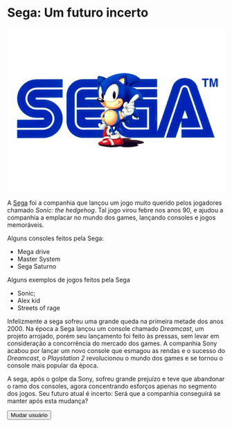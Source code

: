 <!DOCTYPE html>
<html>
	<head>
		<meta charset="utf-8">
		<title>Minha página de teste</title>
		<link rel="stylesheet" href="estilos/estilos.css">
		<link rel="preconnect" href="https://fonts.gstatic.com">
		<link href="https://fonts.googleapis.com/css2?family=Big+Shoulders+Stencil+Display:wght@300&family=Roboto&display=swap" rel="stylesheet">
	</head>
	<body>
		<h1>Sega: Um futuro incerto</h1>
		<img src="imagens/sonic-logo.jpg" alt="logo da sega o mascote sonic">
		<p>A <a href="https://www.sega.com/">Sega</a> foi a companhia que lançou um jogo muito querido pelos jogadores chamado <i>Sonic: the hedgehog</i>. Tal jogo virou febre nos anos 90, e ajudou a companhia a emplacar no mundo dos games, lançando consoles e jogos memoráveis.</p>
		<p>Alguns consoles feitos pela Sega:</p>
		<ul>
			<li>Mega drive</li>
			<li>Master System</li>
			<li>Sega Saturno</li>
		</ul>
		<p>Alguns exemplos de jogos feitos pela Sega</p>
		<ul>
			<li>Sonic;</li>
			<li>Alex kid</li>
			<li>Streets of rage</li>
		</ul>
		<p>Infelizmente a sega sofreu uma grande queda na primeira metade dos anos 2000. Na época a Sega lançou um console chamado <i>Dreamcast</i>, um projeto arrojado, porém seu lançamento foi feito às pressas, sem levar em consideração a concorrência do mercado dos games. A companhia Sony acabou por lançar um novo console que esmagou as rendas e o sucesso do <i>Dreamcast</i>, o <i>Playstation 2</i> revolucionou o mundo dos games e se tornou o console mais popular da época.</p>
		<p>A sega, após o golpe da Sony, sofreu grande prejuízo e teve que abandonar o ramo dos consoles, agora concentrando esforços apenas no segmento dos jogos. Seu futuro atual é incerto: Será que a companhia conseguirá se manter após esta mudança?</p>
		<button>Mudar usuário</button>
		<script src="scripts/main.js"></script>
	</body>
</html>
